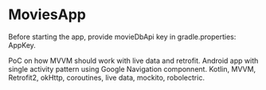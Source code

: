 # MoviesApp
Before starting the app, provide movieDbApi key in gradle.properties: AppKey. 

PoC on how MVVM should work with live data and retrofit.
  Android app with single activity pattern using Google Navigation componnent.
  Kotlin, MVVM, Retrofit2, okHttp, coroutines, live data, mockito, robolectric.
